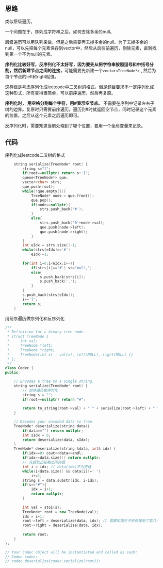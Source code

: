 ## 思路

类似层级遍历。

一个问题在于，序列成字符串之后，如何去除多余的null。

层级遍历可以用队列来做，但是之后需要再去掉多余的null。为了去掉多余的null，可以先把每个元素保存到vector中，然后从后往前遍历，删除元素，直到找到第一个不为null的元素。

**序列化比较好写，反序列化不太好写，因为要先从把字符串按照逗号和中括号分割，然后新建节点之间的连接**，可能需要先新建一个`vector<TreeNode*>` , 然后为每个节点的left和right赋值。

这样做是考虑序列化成leetcode中二叉树的格式，但是题目要求不一定序列化成这种形式，所有变得很简单，可以前序遍历，然后再复原。

**序列化时， 用空格分割每个字符，用#表示空节点。** 不需要在序列中记录左右子树的边界。复原时只需要前序遍历，遍历到#时就返回空节点，同时记录这个元素的位置，之后从这个元素之后遍历即可。

反序列化时，需要知道当前处理到了哪个位置，要用一个全局变量来记录。



## 代码

序列化成leetcode二叉树的格式

```c++
    string serialize(TreeNode* root) {
        string s="[";
        if(root==nullptr) return s+']';
        queue<TreeNode*> que;
        vector<char> strs;
        que.push(root);
        while(!que.empty()){
            TreeNode* node = que.front();
            que.pop();
            if(node==nullptr){ 
                strs.push_back('#');
            }
            else{
                strs.push_back('0'+node->val);
                que.push(node->left);
                que.push(node->right);
            }
        }
        int eIdx = strs.size()-1;
        while(strs[eIdx]=='#')
            eIdx-=1;
        
        for(int i=0;i<eIdx;i++){
            if(strs[i]=='#') s+="null,";
            else{
                s.push_back(strs[i]);
                s.push_back(',');
            }
        }
        s.push_back(strs[eIdx]);
        s+=']';
        return s;
    }
```

用前序遍历做序列化和反序列化

```c++
/**
 * Definition for a binary tree node.
 * struct TreeNode {
 *     int val;
 *     TreeNode *left;
 *     TreeNode *right;
 *     TreeNode(int x) : val(x), left(NULL), right(NULL) {}
 * };
 */
class Codec {
public:

    // Encodes a tree to a single string.
    string serialize(TreeNode* root) {
        // 前序遍历做序列化
        string s = "";
        if(root==nullptr) return "#";
        
        return to_string(root->val) + " " + serialize(root->left) + " " + serialize(root->right);
    }

    // Decodes your encoded data to tree.
    TreeNode* deserialize(string data){
        if(data=="") return nullptr;
        int sIdx = 0;
        return deserialize(data, sIdx);
    }
    TreeNode* deserialize(string &data, int& idx) {
        if(idx==0) cout<<data<<endl;
        if(idx>=data.size()) return nullptr;
        // 先提取出空格之间的值
        int i = idx; // data[idx]不为空格
        while(i<data.size() && data[i]!=' ')
            i+=1;
        string s = data.substr(idx, i-idx);
        if(s=="#"){
            idx = i+1;
            return nullptr;
        }
        
        int val = stoi(s);
        TreeNode* root = new TreeNode(val);
        idx = i+1;
        root->left = deserialize(data, idx); // 需要知道左子树处理到了第几个元素
        root->right = deserialize(data, idx); 
        
        return root;
    }
};

// Your Codec object will be instantiated and called as such:
// Codec codec;
// codec.deserialize(codec.serialize(root));
```

